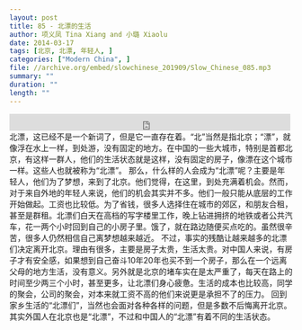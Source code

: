 ```yaml
---
layout: post
title: 85 - 北漂的生活
author: 项义凤 Tina Xiang and 小璐 Xiaolu
date: 2014-03-17
tags: [北京, 北漂, 年轻人, ]
categories: ["Modern China", ]
file: //archive.org/embed/slowchinese_201909/Slow_Chinese_085.mp3
summary: ""
duration: ""
length: ""
---
```


<iframe src="https://archive.org/embed/slowchinese_201909/Slow_Chinese_085.mp3" width="500" height="30" frameborder="0" webkitallowfullscreen="true" mozallowfullscreen="true" allowfullscreen></iframe>
北漂，这已经不是一个新词了，但是它一直存在着。“北”当然是指北京；“漂”，就像浮在水上一样，到处游，没有固定的地方。在中国的一些大城市，特别是首都北京，有这样一群人，他们的生活状态就是这样，没有固定的房子，像漂在这个城市一样。这些人也就被称为“北漂”。
那么，什么样的人会成为“北漂”呢？主要是年轻人，他们为了梦想，来到了北京。他们觉得，在这里，到处充满着机会。然而，对于来自外地的年轻人来说，他们的机会其实并不多。他们一般只能从底层的工作开始做起。工资也比较低。为了省钱，很多人选择住在城市的郊区，和朋友合租，甚至是群租。北漂们白天在高档的写字楼里工作，晚上钻进拥挤的地铁或者公共汽车，花一两个小时回到自己的小房子里。饿了，就在路边随便买点吃的。虽然很辛苦，很多人仍然相信自己离梦想越来越近。
不过，事实的残酷让越来越多的北漂们决定离开北京。理由有很多，主要是房子太贵，生活太贵。对中国人来说，有房子才有安全感，如果想到自己奋斗10年20年也买不到一个房子，那么在一个远离父母的地方生活，没有意义。另外就是北京的堵车实在是太严重了，每天在路上的时间至少两三个小时，甚至更多，让北漂们身心疲惫。生活的成本也比较高，同学的聚会，公司的聚会，对本来就工资不高的他们来说更是承担不了的压力。
回到家乡生活的“北漂们”，当然也会面对各种各样的问题，但是多数不后悔离开北京。其实外国人在北京也是“北漂”，不过和中国人的“北漂”有着不同的生活状态。
 
